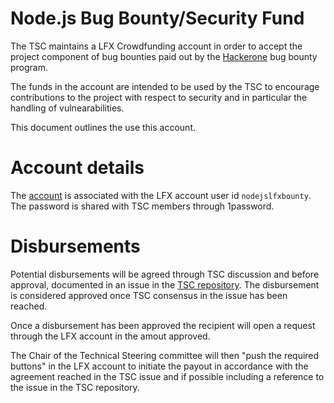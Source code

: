 # Node.js Bug Bounty/Security Fund

The TSC maintains a LFX Crowdfunding account in order to accept
the project component of bug bounties paid out by the 
[Hackerone](https://www.hackerone.com/) bug bounty program.

The funds in the account are intended to be used by the TSC
to encourage contributions to the project with respect to
security and in particular the handling of vulnearabilities.

This document outlines the use this account.

# Account details

The [account](https://crowdfunding.lfx.linuxfoundation.org/initiative/578a541a-4e7e-47a2-99b9-6cbf49b00c20)
is associated with the LFX account user id `nodejslfxbounty`.
The password is shared with TSC members through 1password.

# Disbursements

Potential disbursements will be agreed through TSC discussion
and before approval, documented in an issue in the
[TSC repository](https://github.com/nodejs/TSC). The disbursement
is considered approved once TSC consensus in the issue has
been reached.

Once a disbursement has been approved the recipient will open
a request through the LFX account in the amout approved.

The Chair of the Technical Steering committee will then
"push the required buttons" in the LFX account to initiate
the payout in accordance with the agreement reached in the
TSC issue and if possible including a reference to the issue
in the TSC repository.
